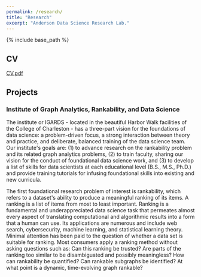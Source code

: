 ```yaml
---
permalink: /research/
title: "Research"
excerpt: "Anderson Data Science Research Lab."
---
```


{% include base_path %}

## CV
<a href="cvs/Paul_Anderson_CV.08.24.16.pdf">CV.pdf</a>

## Projects
### Institute of Graph Analytics, Rankability, and Data Science
The institute or IGARDS - located in the beautiful Harbor Walk facilities of the College of Charleston - has a three-part vision for the foundations of data science: a problem-driven focus, a strong interaction between theory and practice, and deliberate, balanced training of the data science team. Our institute's goals are: (1) to advance research on the rankability problem and its related graph analytics problems, (2) to train faculty, sharing our vision for the conduct of foundational data science work, and (3) to develop a list of skills for data scientists at each educational level (B.S., M.S., Ph.D.) and provide training tutorials for infusing foundational skills into existing and new curricula.

The first foundational research problem of interest is rankability, which refers to a dataset's ability to produce a meaningful ranking of its items. A ranking is a list of items from most to least important. Ranking is a fundamental and underappreciated data science task that permeates almost every aspect of translating computational and algorithmic results into a form that a human can use. Its applications are numerous and include web search, cybersecurity, machine learning, and statistical learning theory.
Minimal attention has been paid to the question of whether a data set is suitable for ranking. Most consumers apply a ranking method without asking questions such as: Can this ranking be  trusted? Are parts of the ranking too similar to be disambiguated and possibly meaningless? How can rankability be quantified? Can rankable subgraphs be identified? At what point is a dynamic, time-evolving graph rankable? 
